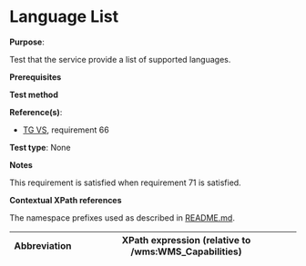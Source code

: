 # Language List

**Purpose**: 

Test that the service provide a list of supported languages.

**Prerequisites**

**Test method**



**Reference(s)**:

* [TG VS](./README.md#ref_TG_VS), requirement 66

**Test type**: None

**Notes**

This requirement is satisfied when requirement 71 is satisfied.

**Contextual XPath references**

The namespace prefixes used as described in [README.md](./README.md#namespaces).

Abbreviation                                               |  XPath expression (relative to /wms:WMS_Capabilities)
---------------------------------------------------------- | -------------------------------------------------------------------------
